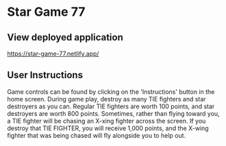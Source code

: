 # Star Game 77

## View deployed application
https://star-game-77.netlify.app/

## User Instructions
Game controls can be found by clicking on the 'Instructions' button in the home screen. During game play, destroy as many TIE fighters and star destroyers as you can. Regular TIE fighters are worth 100 points, and star destroyers are worth 800 points. Sometimes, rather than flying toward you, a TIE fighter will be chasing an X-xing fighter across the screen. If you destroy that TIE FIGHTER, you will receive 1,000 points, and the X-wing fighter that was being chased will fly alongside you to help out.


